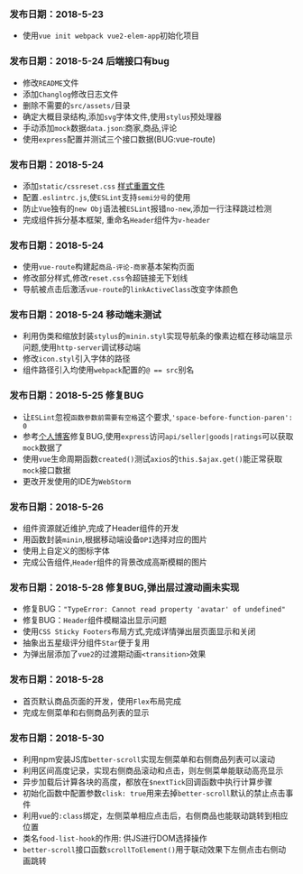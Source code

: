 ### 发布日期：2018-5-23
- 使用`vue init webpack vue2-elem-app`初始化项目

### 发布日期：2018-5-24 后端接口有bug
- 修改`README`文件
- 添加`Changlog`修改日志文件
- 删除不需要的`src/assets/`目录
- 确定大概目录结构,添加`svg`字体文件,使用`stylus`预处理器
- 手动添加`mock`数据`data.json`:商家,商品,评论
- 使用`express`配置并测试三个接口数据(BUG:vue-route)

### 发布日期：2018-5-24
- 添加`static/cssreset.css` [样式重置文件](https://meyerweb.com/eric/tools/css/reset/index.html)
- 配置`.eslintrc.js`,使`ESLint`支持`semi分号`的使用
- 防止`Vue`独有的`new Obj`语法被`ESLint`报错`no-new`,添加一行注释跳过检测
- 完成组件拆分基本框架, 重命名`Header`组件为`v-header`

### 发布日期：2018-5-24
- 使用`vue-route`构建起`商品-评论-商家`基本架构页面
- 修改部分样式,修改`reset.css`令超链接无下划线
- 导航被点击后激活`vue-route`的`linkActiveClass`改变字体颜色

### 发布日期：2018-5-24 移动端未测试
- 利用伪类和缩放封装`stylus`的`minin.styl`实现导航条的像素边框在移动端显示问题,使用`http-server`调试移动端
- 修改`icon.styl`引入字体的路径
- 组件路径引入均使用`webpack`配置的`@ == src`别名

### 发布日期：2018-5-25 修复BUG
- 让`ESLint`忽视`函数参数前需要有空格`这个要求,`'space-before-function-paren': 0`
- 参考[个人博客](https://www.cnblogs.com/myRain/p/7904651.html)修复BUG,使用`express`访问`api/seller|goods|ratings`可以获取`mock`数据了
- 使用`vue`生命周期函数`created()`测试`axios`的`this.$ajax.get()`能正常获取`mock`接口数据
- 更改开发使用的IDE为`WebStorm`

### 发布日期：2018-5-26
- 组件资源就近维护,完成了Header组件的开发
- 用函数封装`minin`,根据移动端设备`DPI`选择对应的图片
- 使用上自定义的图标字体
- 完成公告组件,`Header`组件的背景改成高斯模糊的图片

### 发布日期：2018-5-28 修复BUG,弹出层过渡动画未实现
- 修复BUG：`"TypeError: Cannot read property 'avatar' of undefined"`
- 修复BUG：`Header`组件模糊溢出显示问题
- 使用`CSS Sticky Footers`布局方式,完成详情弹出层页面显示和关闭
- 抽象出五星级评分组件`Star`便于复用
- 为弹出层添加了`vue2`的过渡期动画`<transition>`效果

### 发布日期：2018-5-28
- 首页默认商品页面的开发，使用`Flex`布局完成
- 完成左侧菜单和右侧商品列表的显示

### 发布日期：2018-5-30
- 利用npm安装JS库`better-scroll`实现左侧菜单和右侧商品列表可以滚动
- 利用区间高度记录，实现右侧商品滚动和点击，则左侧菜单能联动高亮显示
- 异步加载后计算各块的高度，都放在`$nextTick`回调函数中执行计算步骤
- 初始化函数中配置参数`clisk: true`用来去掉`better-scroll`默认的禁止点击事件
- 利用`vue`的`:class`绑定，左侧菜单相应点击后，右侧商品也能联动跳转到相应位置
- 类名`food-list-hook`的作用: 供JS进行DOM选择操作
- `better-scroll`接口函数`scrollToElement()`用于联动效果下左侧点击右侧动画跳转


